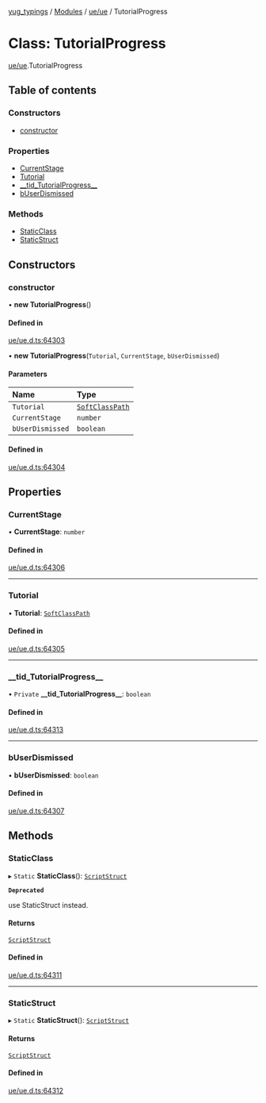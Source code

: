 [yug_typings](../README.md) / [Modules](../modules.md) / [ue/ue](../modules/ue_ue.md) / TutorialProgress

# Class: TutorialProgress

[ue/ue](../modules/ue_ue.md).TutorialProgress

## Table of contents

### Constructors

- [constructor](ue_ue.TutorialProgress.md#constructor)

### Properties

- [CurrentStage](ue_ue.TutorialProgress.md#currentstage)
- [Tutorial](ue_ue.TutorialProgress.md#tutorial)
- [\_\_tid\_TutorialProgress\_\_](ue_ue.TutorialProgress.md#__tid_tutorialprogress__)
- [bUserDismissed](ue_ue.TutorialProgress.md#buserdismissed)

### Methods

- [StaticClass](ue_ue.TutorialProgress.md#staticclass)
- [StaticStruct](ue_ue.TutorialProgress.md#staticstruct)

## Constructors

### constructor

• **new TutorialProgress**()

#### Defined in

[ue/ue.d.ts:64303](https://github.com/YugMetaverse/yug_typings/blob/25cad34/ue/ue.d.ts#L64303)

• **new TutorialProgress**(`Tutorial`, `CurrentStage`, `bUserDismissed`)

#### Parameters

| Name | Type |
| :------ | :------ |
| `Tutorial` | [`SoftClassPath`](ue_ue.SoftClassPath.md) |
| `CurrentStage` | `number` |
| `bUserDismissed` | `boolean` |

#### Defined in

[ue/ue.d.ts:64304](https://github.com/YugMetaverse/yug_typings/blob/25cad34/ue/ue.d.ts#L64304)

## Properties

### CurrentStage

• **CurrentStage**: `number`

#### Defined in

[ue/ue.d.ts:64306](https://github.com/YugMetaverse/yug_typings/blob/25cad34/ue/ue.d.ts#L64306)

___

### Tutorial

• **Tutorial**: [`SoftClassPath`](ue_ue.SoftClassPath.md)

#### Defined in

[ue/ue.d.ts:64305](https://github.com/YugMetaverse/yug_typings/blob/25cad34/ue/ue.d.ts#L64305)

___

### \_\_tid\_TutorialProgress\_\_

• `Private` **\_\_tid\_TutorialProgress\_\_**: `boolean`

#### Defined in

[ue/ue.d.ts:64313](https://github.com/YugMetaverse/yug_typings/blob/25cad34/ue/ue.d.ts#L64313)

___

### bUserDismissed

• **bUserDismissed**: `boolean`

#### Defined in

[ue/ue.d.ts:64307](https://github.com/YugMetaverse/yug_typings/blob/25cad34/ue/ue.d.ts#L64307)

## Methods

### StaticClass

▸ `Static` **StaticClass**(): [`ScriptStruct`](ue_ue.ScriptStruct.md)

**`Deprecated`**

use StaticStruct instead.

#### Returns

[`ScriptStruct`](ue_ue.ScriptStruct.md)

#### Defined in

[ue/ue.d.ts:64311](https://github.com/YugMetaverse/yug_typings/blob/25cad34/ue/ue.d.ts#L64311)

___

### StaticStruct

▸ `Static` **StaticStruct**(): [`ScriptStruct`](ue_ue.ScriptStruct.md)

#### Returns

[`ScriptStruct`](ue_ue.ScriptStruct.md)

#### Defined in

[ue/ue.d.ts:64312](https://github.com/YugMetaverse/yug_typings/blob/25cad34/ue/ue.d.ts#L64312)
